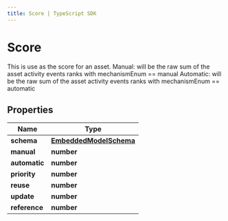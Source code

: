 ```yaml
---
title: Score | TypeScript SDK
---
```



# Score

This is use as the score for an asset.  Manual: will be the raw sum of the asset activity events ranks with mechanismEnum == manual Automatic: will be the raw sum of the asset activity events ranks with mechanismEnum == automatic

## Properties

Name | Type
------------ | -------------
**schema** | [**EmbeddedModelSchema**](EmbeddedModelSchema)
**manual** | **number**
**automatic** | **number**
**priority** | **number**
**reuse** | **number**
**update** | **number**
**reference** | **number**



